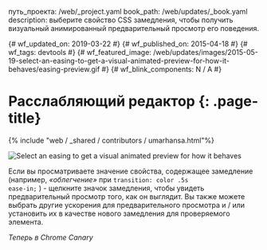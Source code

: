 путь_проекта: /web/_project.yaml
book_path: /web/updates/_book.yaml
description: выберите свойство CSS замедления, чтобы получить визуальный анимированный предварительный просмотр его поведения.

{# wf_updated_on: 2019-03-22 #}
{# wf_published_on: 2015-04-18 #}
{# wf_tags: devtools #}
{# wf_featured_image: /web/updates/images/2015-05-19-select-an-easing-to-get-a-visual-animated-preview-for-how-it-behaves/easing-preview.gif #}
{# wf_blink_components: N / A #}

# Расслабляющий редактор {: .page-title}

{% include "web / _shared / contributors / umarhansa.html"%}

<img src="/web/updates/images/2015-05-19-select-an-easing-to-get-a-visual-animated-preview-for-how-it-behaves/easing-preview.gif" alt="Select an easing to get a visual animated preview for how it behaves">

Если вы просматриваете значение свойства, содержащее замедление (например, <em>«облегчение»</em> при <code>transition: color .5s ease-in;</code> ) - щелкните значок замедления, чтобы увидеть предварительный просмотр того, как он выглядит. Вы также можете выбрать другие ускорения для предварительного просмотра и / или установить их в качестве нового замедления для проверяемого элемента.

<em>Теперь в Chrome Canary</em>
